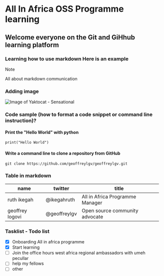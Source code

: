 # All In Africa OSS Programme learning

## Welcome everyone on the Git and GiHhub learning platform

### Learning how to use markdown Here is an example
> [!NOTE]
> All about markdown communication

### Adding image
![Image of Yaktocat - Sensational](https://octodex.github.com/images/yaktocat.png)

### Code sample (how to format a code snippet or command line instruction)?

#### Print the "Hello World" with python
```
print("Hello World")
```

#### Write a command line to clone a repository from GitHub
```
git clone https://github.com/geoffreylgv/geoffreylgv.git
```

### Table in markdown
|name|twitter|title|
|--|--|--|
|ruth ikegah|@ikegahruth|All in Africa Programme Manager|
|geoffrey logovi|@geoffreylgv|Open source community advocate|

### Tasklist - Todo list
- [x] Onboarding All in africa programme
- [x] Start learning
- [ ] Join the office hours west africa regional ambassadors  with umeh pecullar
- [ ] help my fellows
- [ ] other
